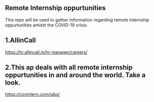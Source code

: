 ## Remote Internship oppurtunities

This repo will be used to gather information regarding remote internship oppurtunities amidst the COVID-19 crisis.

## 1.AllinCall

https://hr.allincall.in/hr-manager/careers/

## 2.This ap deals with all remote internship oppurtunities in and around the world. Take a look.
https://covintern.com/jobs/

